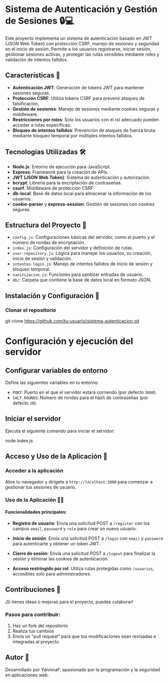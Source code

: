 # Sistema de Autenticación y Gestión de Sesiones 🔒💻

Este proyecto implementa un sistema de autenticación basado en JWT (JSON Web Token) con protección CSRF, manejo de sesiones y seguridad en el inicio de sesión. Permite a los usuarios registrarse, iniciar sesión, gestionar sesiones activas, y proteger las rutas sensibles mediante roles y validación de intentos fallidos.

## Características 🌟

- **Autenticación JWT**: Generación de tokens JWT para mantener sesiones seguras.
- **Protección CSRF**: Utiliza tokens CSRF para prevenir ataques de falsificación.
- **Gestión de sesiones**: Manejo de sesiones mediante cookies seguras y middleware.
- **Restricciones por roles**: Solo los usuarios con el rol adecuado pueden acceder a rutas específicas.
- **Bloqueo de intentos fallidos**: Prevención de ataques de fuerza bruta mediante bloqueo temporal por múltiples intentos fallidos.

## Tecnologías Utilizadas 🛠️

- **Node.js**: Entorno de ejecución para JavaScript.
- **Express**: Framework para la creación de APIs.
- **JWT (JSON Web Token)**: Sistema de autenticación y autorización.
- **bcrypt**: Librería para la encriptación de contraseñas.
- **csurf**: Middleware de protección CSRF.
- **db-local**: Base de datos local para almacenar la información de los usuarios.
- **cookie-parser** y **express-session**: Gestión de sesiones con cookies seguras.

## Estructura del Proyecto 📂

- `config.js`: Configuraciones básicas del servidor, como el puerto y el número de rondas de encriptación.
- `index.js`: Configuración del servidor y definición de rutas.
- `user-repository.js`: Lógica para manejar los usuarios, su creación, inicio de sesión y validación.
- `intentos-login.js`: Manejo de intentos fallidos de inicio de sesión y bloqueo temporal.
- `sanitizacion.js`: Funciones para sanitizar entradas de usuario.
- `db/`: Carpeta que contiene la base de datos local en formato JSON.

## Instalación y Configuración 🚀

### Clonar el repositorio
git clone https://github.com/tu-usuario/sistema-autenticacion.git

# Configuración y ejecución del servidor

## Configurar variables de entorno

Define las siguientes variables en tu entorno:

- `PORT`: Puerto en el que el servidor estará corriendo (por defecto `3000`).
- `SALT_ROUNDS`: Número de rondas para el hash de contraseñas (por defecto `10`).

## Iniciar el servidor

Ejecuta el siguiente comando para iniciar el servidor:

node index.js


## Acceso y Uso de la Aplicación 🚀

### Acceder a la aplicación
Abre tu navegador y dirígete a `http://localhost:3000` para comenzar a gestionar tus sesiones de usuario.

### Uso de la Aplicación 👩‍💻

#### Funcionalidades principales:

* **Registro de usuario**: 
 Envía una solicitud POST a `/register` con los campos `email`, `password` y `role` para crear un nuevo usuario.

* **Inicio de sesión**: 
 Envía una solicitud POST a `/login` con `email` y `password` para autenticarte y obtener un token JWT.

* **Cierre de sesión**: 
 Envía una solicitud POST a `/logout` para finalizar la sesión y eliminar las cookies de autenticación.

* **Acceso restringido por rol**: 
 Utiliza rutas protegidas como `/usuarios`, accesibles solo para administradores.


## Contribuciones 🤝

¡Si tienes ideas o mejoras para el proyecto, puedes colaborar!


### Pasos para contribuir:

1. Haz un fork del repositorio
2. Realiza tus cambios
3. Envía un "pull request" para que tus modificaciones sean revisadas e integradas al proyecto


## Autor 👤

Desarrollado por YanninaF, apasionado por la programación y la seguridad en aplicaciones web. 


